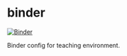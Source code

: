 # binder

[![Binder](https://mybinder.org/badge_logo.svg)](https://mybinder.org/v2/gh/data-science-for-biotech/binder/master?urlpath=lab/tree/getting-started.ipynb)

Binder config for teaching environment.
